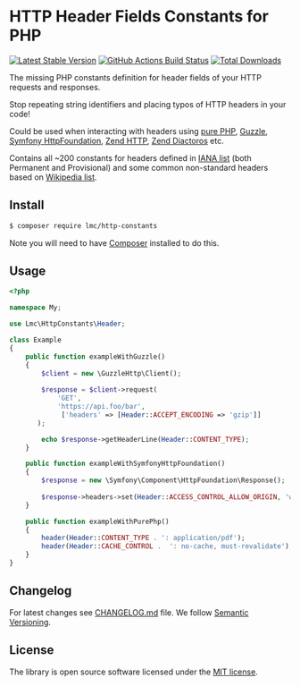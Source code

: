 # HTTP Header Fields Constants for PHP

[![Latest Stable Version](https://img.shields.io/packagist/v/lmc/http-constants.svg?style=flat-square)](https://packagist.org/packages/lmc/http-constants)
[![GitHub Actions Build Status](https://img.shields.io/github/workflow/status/lmc-eu/http-constants/Tests%20and%20linting.svg?style=flat-square)](https://github.com/lmc-eu/http-constants/actions)
[![Total Downloads](https://img.shields.io/packagist/dt/lmc/http-constants.svg?style=flat-square)](https://packagist.org/packages/lmc/http-constants)

The missing PHP constants definition for header fields of your HTTP requests and responses. 

Stop repeating string identifiers and placing typos of HTTP headers in your code!

Could be used when interacting with headers using [pure PHP], [Guzzle], [Symfony HttpFoundation], [Zend HTTP], [Zend Diactoros] etc.

Contains all ~200 constants for headers defined in [IANA list] (both Permanent and Provisional) and some common non-standard headers based on [Wikipedia list].

## Install

```sh
$ composer require lmc/http-constants
```

Note you will need to have [Composer](https://getcomposer.org/) installed to do this.

## Usage

```php
<?php

namespace My;

use Lmc\HttpConstants\Header;

class Example
{
    public function exampleWithGuzzle()
    {
        $client = new \GuzzleHttp\Client();
        
        $response = $client->request(
            'GET',
            'https://api.foo/bar',
             ['headers' => [Header::ACCEPT_ENCODING => 'gzip']]
       );

        echo $response->getHeaderLine(Header::CONTENT_TYPE);
    }

    public function exampleWithSymfonyHttpFoundation()
    {
        $response = new \Symfony\Component\HttpFoundation\Response();
            
        $response->headers->set(Header::ACCESS_CONTROL_ALLOW_ORIGIN, 'www.jobs.cz');
    }

    public function exampleWithPurePhp()
    {
        header(Header::CONTENT_TYPE . ': application/pdf');
        header(Header::CACHE_CONTROL .  ': no-cache, must-revalidate');
    }
}

```

## Changelog
For latest changes see [CHANGELOG.md](CHANGELOG.md) file. We follow [Semantic Versioning](http://semver.org/).

## License
The library is open source software licensed under the [MIT license](LICENCE.md).

[pure PHP]: https://www.php.net/manual/en/function.header.php
[Guzzle]: https://github.com/guzzle/guzzle
[Symfony HttpFoundation]: https://symfony.com/doc/current/components/http_foundation.html
[Zend HTTP]: https://zendframework.github.io/zend-http/
[Zend Diactoros]: https://zendframework.github.io/zend-diactoros/
[IANA list]: https://www.iana.org/assignments/message-headers/message-headers.xml
[Wikipedia list]: https://en.wikipedia.org/wiki/List_of_HTTP_header_fields
